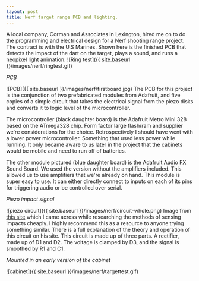```yaml
---
layout: post
title: Nerf target range PCB and lighting.
---
```


A local company, Corman and Associates in Lexington, hired me on to do the programming and electrical design for a Nerf shooting range project. The contract is with the U.S Marines. Shown here is the finished PCB that detects the impact of the dart on the target, plays a sound, and runs a neopixel light animation. 
![Ring test]({{ site.baseurl }}/images/nerf/ringtest.gif)

*PCB*

![PCB]({{ site.baseurl }}/images/nerf/firstboard.jpg)
The PCB for this project is the conjunction of two prefabricated modules from Adafruit, and five copies of a simple circuit that takes the electrical signal from the piezo disks and converts it to logic level of the microcontroller. 

The microcontroller (black daughter board) is the Adafruit Metro Mini 328 based on the ATmega328 chip. Form factor large flash/ram and supplier we're considerations for the choice. Retrospectively I should have went with a lower power microcontroller. Something that used less power while running. It only became aware to us later in the project that the cabinets would be mobile and need to run off of batteries. 

The other module pictured (blue daughter board) is the Adafruit Audio FX Sound Board. We used the version without the amplifiers included. This allowed us to use amplifiers that we're already on hand. This module is super easy to use. It can either directly connect to inputs on each of its pins for triggering audio or be controlled over serial. 

*Piezo impact signal*

![piezo circuit]({{ site.baseurl }}/images/nerf/circuit-whole.png)
Image from [this site](https://defproc.co.uk/blog/sense-foam-dart/) which I came across while researching the methods of sensing impacts cheaply. I highly recommend this as a resource to anyone trying something similar. There is a full explanation of the theory and operation of this circuit on his site. This circuit is made up of three parts. A rectifier, made up of D1 and D2. The voltage is clamped by D3, and the signal is smoothed by R1 and C1.

*Mounted in an early version of the cabinet*

![cabinet]({{ site.baseurl }}/images/nerf/targettest.gif)
